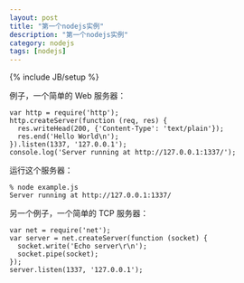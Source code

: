```yaml
---
layout: post
title: "第一个nodejs实例"
description: "第一个nodejs实例"
category: nodejs
tags: [nodejs]
---
```

{% include JB/setup %}

例子，一个简单的 Web 服务器：
```
var http = require('http');
http.createServer(function (req, res) {
  res.writeHead(200, {'Content-Type': 'text/plain'});
  res.end('Hello World\n');
}).listen(1337, '127.0.0.1');
console.log('Server running at http://127.0.0.1:1337/');

```
运行这个服务器：
```
% node example.js
Server running at http://127.0.0.1:1337/
```
另一个例子，一个简单的 TCP 服务器：
```
var net = require('net');
var server = net.createServer(function (socket) {
  socket.write('Echo server\r\n');
  socket.pipe(socket);
});
server.listen(1337, '127.0.0.1');
```
